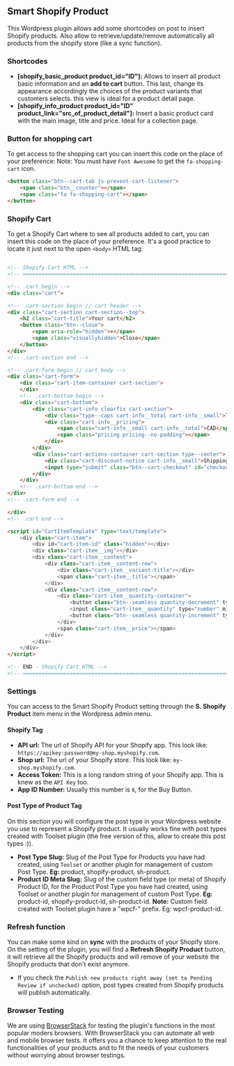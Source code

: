 ## Smart Shopify Product
This Wordpress plugin allows add some shortcodes on post to insert Shopify products. Also allow to retrieve/update/remove automatically all products from the shopify store (like a sync function).

### Shortcodes
* **[shopify_basic_product product_id="ID"]:** Allows to insert all product basic information and an **add to cart** button. This last, change its appearance accordingly the choices of the product variants that customers selects. this view is ideal for a product detail page.
* **[shopify_info_product product_id="ID" product_link="src_of_product_detail"]:** Insert a basic product card with the main image, title and price. Ideal for a collection page.

### Button for shopping cart
To get access to the shopping cart you can insert this code on the place of your preference:
Note: You must have `Font Awesome` to get the `fa-shopping-cart` icon.

```html
<button class="btn--cart-tab js-prevent-cart-listener">
	<span class="btn__counter"></span>
	<span class="fa fa-shopping-cart"></span>
</button>
```

### Shopify Cart
To get a Shopify Cart where to see all products added to cart, you can insert this code on the place of your preference. It's a good practice to locate it just next to the open `<body>` HTML tag:

```html

<!-- Shopify Cart HTML -->
<!-- ================================================================================== -->

<!-- .cart begin -->
<div class="cart">

<!-- .cart-section begin // cart header -->
<div class="cart-section cart-section--top">
	<h2 class="cart-title">Your cart</h2>
	<button class="btn--close">
		<span aria-role="hidden">×</span>
		<span class="visuallyhidden">Close</span>
	</button>
</div>
<!-- .cart-section end -->

<!-- .cart-form begin // cart body -->
<div class="cart-form">
	<div class="cart-item-container cart-section">
	</div>
	<!-- .cart-bottom begin -->
	<div class="cart-bottom">
		<div class="cart-info clearfix cart-section">
			<div class="type--caps cart-info__total cart-info__small">Total</div>
			<div class="cart-info__pricing">
				<span class="cart-info__small cart-info__total">CAD</span>
				<span class="pricing pricing--no-padding"></span>
			</div>
		</div>
		<div class="cart-actions-container cart-section type--center">
			<div class="cart-discount-notice cart-info__small">Shipping and discount codes are added at checkout.</div>
			<input type="submit" class="btn--cart-checkout" id="checkout" name="checkout" value="Checkout">
		</div>
	</div>
	<!-- .cart-bottom end -->
</div>
<!-- .cart-form end -->

</div>
<!-- .cart end -->

<script id="CartItemTemplate" type="text/template">
	<div class="cart-item">
		<div id="cart-item-id" class="hidden"></div>
		<div class="cart-item__img"></div>
		<div class="cart-item__content">
			<div class="cart-item__content-row">
				<div class="cart-item__variant-title"></div>
				<span class="cart-item__title"></span>
			</div>
			<div class="cart-item__content-row">
				<div class="cart-item__quantity-container">
					<button class="btn--seamless quantity-decrement" type="button"><span>-</span><span class="visuallyhidden"><!-- Decrement --></span></button>
					<input class="cart-item__quantity" type="number" min="0" aria-label="Quantity">
					<button class="btn--seamless quantity-increment" type="button"><span>+</span><span class="visuallyhidden"><!-- Increment --></span></button>
				</div>
				<span class="cart-item__price"></span>
			</div>
		</div>
	</div>
</script>

<!-- END - Shopify Cart HTML -->
<!-- ================================================================================== -->

```

### Settings

You can access to the Smart Shopify Product setting through the **S. Shopify Product** item menu in the Wordpress admin menu.

#### Shopify Tag
* **API url:** The url of Shopify API for your Shopify app. This look like: `https://apikey:password@my-shop.myshopify.com`.
* **Shop url:** The url of your Shopify store. This look like: `my-shop.myshopify.com`.
* **Access Token:** This is a long random string of your Shopify app. This is knew as the `API Key` too.
* **App ID Number:** Usually this number is `6`, for the Buy Button.

#### Post Type of Product Tag
On this section you will configure the post type in your Wordpress website you use to represent a Shopify product. It usually works fine with post types created with Toolset plugin (the free version of this, allow to create this post types :)).

* **Post Type Slug:** Slug of the Post Type for Products you have had created, using `Toolset` or another plugin for management of custom Post Type. **Eg:** product, shopify-product, sh-product. 
* **Product ID Meta Slug:** Slug of the custom field type (or meta) of Shopify Product ID, for the Product Post Type you have had created, using Toolset or another plugin for management of custom Post Type. **Eg:** product-id, shopify-product-id, sh-product-id. **Note:** Custom field created with Toolset plugin have a "wpcf-" prefix. Eg: wpcf-product-id.


### Refresh function
You can make some kind on **sync** with the products of your Shopify store. On the setting of the plugin, you will find a **Refresh Shopify Product** button, it will retrieve all the Shopify products and will remove of your website the Shopify products that don't exist anymore.
* If you check the `Publish new products right away (set to Pending Review if unchecked)` option, post types created from Shopify products will publish automatically.


### Browser Testing

We are using [BrowserStack][1] for testing the plugin's functions in the most popular moders browsers. 
With BrowserStack you can automate all web and mobile browser tests. It offers you a chance to keep attention to the real functionalities of your products and to fit the needs of your customers without worrying about browser testings.

[1]: https://www.browserstack.com
